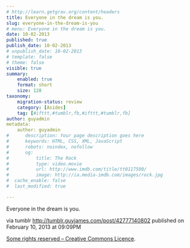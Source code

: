 ```yaml
---
# http://learn.getgrav.org/content/headers
title: Everyone in the dream is you.
slug: everyone-in-the-dream-is-you
# menu: Everyone in the dream is you.
date: 10-02-2013
published: true
publish_date: 10-02-2013
# unpublish_date: 10-02-2013
# template: false
# theme: false
visible: true
summary:
    enabled: true
    format: short
    size: 128
taxonomy:
    migration-status: review
    category: [Asides]
    tag: [#ifttt,#tumblr,fb,#ifttt,#tumblr,fb]
author: guyadmin
metadata:
    author: guyadmin
#      description: Your page description goes here
#      keywords: HTML, CSS, XML, JavaScript
#      robots: noindex, nofollow
#      og:
#          title: The Rock
#          type: video.movie
#          url: http://www.imdb.com/title/tt0117500/
#          image: http://ia.media-imdb.com/images/rock.jpg
#  cache_enable: false
#  last_modified: true

---
```


Everyone in the dream is you.

via tumblr http://tumblr.guyjames.com/post/42777140802 published on February 10, 2013 at 09:09PM

[Some rights reserved – Creative Commons Licence](https://creativecommons.org/licenses/by-nc/3.0/).